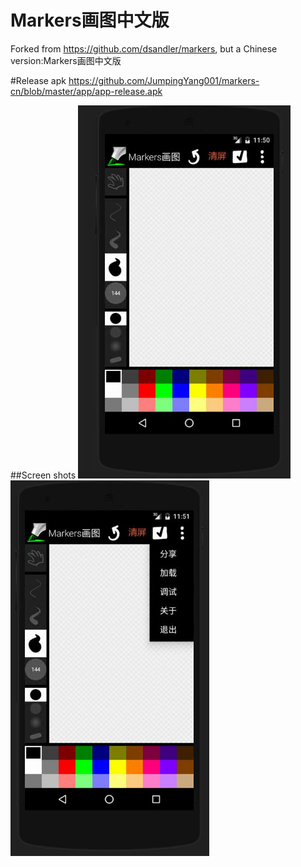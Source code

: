 # Markers画图中文版
Forked from https://github.com/dsandler/markers, but a Chinese version:Markers画图中文版

#Release apk
https://github.com/JumpingYang001/markers-cn/blob/master/app/app-release.apk

##Screen shots
![Alt text](screenshots/a.PNG?raw=true "Title a")
![Alt text](screenshots/b.PNG?raw=true "Title b")